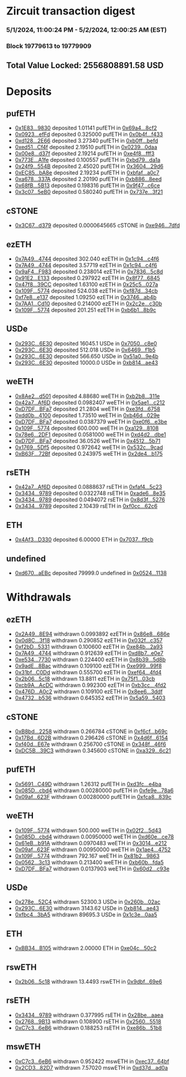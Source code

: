 # Zircuit transaction digest
### 5/1/2024, 11:00:24 PM - 5/2/2024, 12:00:25 AM (EST)
### Block 19779613 to 19779909

## Total Value Locked: 2556808891.58 USD

# Deposits
## pufETH
- [0x1E83...9830](https://etherscan.io/address/0x1E83Da0885d0E400f3e9dEB95B43eCeC01D79830) deposited 1.01141 pufETH in [0x69a4...8cf2](https://etherscan.io/tx/0x1E83Da0885d0E400f3e9dEB95B43eCeC01D79830)
- [0x0923...efFd](https://etherscan.io/address/0x09230C437666275687669d30dfC43Ba21a70efFd) deposited 0.325000 pufETH in [0x0b4f...f433](https://etherscan.io/tx/0x09230C437666275687669d30dfC43Ba21a70efFd)
- [0xd128...2E66](https://etherscan.io/address/0xd128996a1cA38bE79C9bacF9F3ccd007C64b2E66) deposited 3.27340 pufETH in [0xb0ff...befd](https://etherscan.io/tx/0xd128996a1cA38bE79C9bacF9F3ccd007C64b2E66)
- [0xed51...Cf4f](https://etherscan.io/address/0xed511aFffC0599eB6cAA97b22B515e1c8C1BCf4f) deposited 2.19510 pufETH in [0x0239...0daa](https://etherscan.io/tx/0xed511aFffC0599eB6cAA97b22B515e1c8C1BCf4f)
- [0x00e8...d37f](https://etherscan.io/address/0x00e8e44f0d2041607e13C66d8C28ada48211d37f) deposited 2.19214 pufETH in [0xe4f8...fff3](https://etherscan.io/tx/0x00e8e44f0d2041607e13C66d8C28ada48211d37f)
- [0x773E...A1fe](https://etherscan.io/address/0x773E38db30035ead0650B20D85732f1cEFA7A1fe) deposited 0.100557 pufETH in [0xbd79...da1a](https://etherscan.io/tx/0x773E38db30035ead0650B20D85732f1cEFA7A1fe)
- [0x24f9...554B](https://etherscan.io/address/0x24f90481eAd881A34f9829dCc28F9014F42F554B) deposited 2.45020 pufETH in [0x3604...29d6](https://etherscan.io/tx/0x24f90481eAd881A34f9829dCc28F9014F42F554B)
- [0xEC85...bA8e](https://etherscan.io/address/0xEC85b8E2D60934080Fc333Dcdb2f52281390bA8e) deposited 2.19234 pufETH in [0xbfaf...a0c7](https://etherscan.io/tx/0xEC85b8E2D60934080Fc333Dcdb2f52281390bA8e)
- [0xa678...337A](https://etherscan.io/address/0xa678921500740833479cB2B79f80f3875b3b337A) deposited 2.20190 pufETH in [0xb886...8eed](https://etherscan.io/tx/0xa678921500740833479cB2B79f80f3875b3b337A)
- [0x68fB...5B13](https://etherscan.io/address/0x68fBaA6d347293C86672f7b5ABe2baBB4d205B13) deposited 0.198316 pufETH in [0x9f47...c6ce](https://etherscan.io/tx/0x68fBaA6d347293C86672f7b5ABe2baBB4d205B13)
- [0x3c07...5eB0](https://etherscan.io/address/0x3c07F4ECA9805f56AD81853e9c8510aDB8e05eB0) deposited 0.580240 pufETH in [0x737e...3f21](https://etherscan.io/tx/0x3c07F4ECA9805f56AD81853e9c8510aDB8e05eB0)
## cSTONE
- [0x3C67...d379](https://etherscan.io/address/0x3C6761eDc1b5aA47298caed96f86180aC28Ed379) deposited 0.0000645665 cSTONE in [0xe946...7dfd](https://etherscan.io/tx/0x3C6761eDc1b5aA47298caed96f86180aC28Ed379)
## ezETH
- [0x7A49...4744](https://etherscan.io/address/0x7A493Be5c2ce014cD049Bf178a1ac0Db1B434744) deposited 302.040 ezETH in [0x1c94...c4f6](https://etherscan.io/tx/0x7A493Be5c2ce014cD049Bf178a1ac0Db1B434744)
- [0x7A49...4744](https://etherscan.io/address/0x7A493Be5c2ce014cD049Bf178a1ac0Db1B434744) deposited 3.57719 ezETH in [0x1c94...c4f6](https://etherscan.io/tx/0x7A493Be5c2ce014cD049Bf178a1ac0Db1B434744)
- [0x9aF4...F983](https://etherscan.io/address/0x9aF4bAcDe1b6ae65AEA8cce4747cB11f7A42F983) deposited 0.238014 ezETH in [0x7836...5c8d](https://etherscan.io/tx/0x9aF4bAcDe1b6ae65AEA8cce4747cB11f7A42F983)
- [0x91E2...E133](https://etherscan.io/address/0x91E2e40cD76810c52136EFce01Ff682139cFE133) deposited 0.297922 ezETH in [0x8f77...6845](https://etherscan.io/tx/0x91E2e40cD76810c52136EFce01Ff682139cFE133)
- [0x47f8...39CC](https://etherscan.io/address/0x47f8c0a33929B479510DFB8Bc59c6D6D178439CC) deposited 1.63100 ezETH in [0x25c5...027a](https://etherscan.io/tx/0x47f8c0a33929B479510DFB8Bc59c6D6D178439CC)
- [0x109F...5774](https://etherscan.io/address/0x109F30842Cdd088349f560b8053e124B79685774) deposited 524.038 ezETH in [0xf87d...34cb](https://etherscan.io/tx/0x109F30842Cdd088349f560b8053e124B79685774)
- [0xf7e8...e137](https://etherscan.io/address/0xf7e86d00AE14a8104dc7606E2524Ff412Fd3e137) deposited 1.09250 ezETH in [0x3746...ab4b](https://etherscan.io/tx/0xf7e86d00AE14a8104dc7606E2524Ff412Fd3e137)
- [0x7AA1...Cd10](https://etherscan.io/address/0x7AA14D9384936E27e0d254020a90Acb2de1CCd10) deposited 0.214000 ezETH in [0x2c2e...c30b](https://etherscan.io/tx/0x7AA14D9384936E27e0d254020a90Acb2de1CCd10)
- [0x109F...5774](https://etherscan.io/address/0x109F30842Cdd088349f560b8053e124B79685774) deposited 201.251 ezETH in [0xb6b1...8b9c](https://etherscan.io/tx/0x109F30842Cdd088349f560b8053e124B79685774)
## USDe
- [0x293C...6E30](https://etherscan.io/address/0x293C6937D8D82e05B01335F7B33FBA0c8e256E30) deposited 16045.1 USDe in [0x7050...c8e0](https://etherscan.io/tx/0x293C6937D8D82e05B01335F7B33FBA0c8e256E30)
- [0x293C...6E30](https://etherscan.io/address/0x293C6937D8D82e05B01335F7B33FBA0c8e256E30) deposited 512.018 USDe in [0x6469...f1b5](https://etherscan.io/tx/0x293C6937D8D82e05B01335F7B33FBA0c8e256E30)
- [0x293C...6E30](https://etherscan.io/address/0x293C6937D8D82e05B01335F7B33FBA0c8e256E30) deposited 566.650 USDe in [0x51a0...9e4b](https://etherscan.io/tx/0x293C6937D8D82e05B01335F7B33FBA0c8e256E30)
- [0x293C...6E30](https://etherscan.io/address/0x293C6937D8D82e05B01335F7B33FBA0c8e256E30) deposited 10000.0 USDe in [0xb814...ae43](https://etherscan.io/tx/0x293C6937D8D82e05B01335F7B33FBA0c8e256E30)
## weETH
- [0x8Ae2...d501](https://etherscan.io/address/0x8Ae20FaBeB608Fd307Fc1eA15A294340a547d501) deposited 4.88680 weETH in [0xb2b8...311e](https://etherscan.io/tx/0x8Ae20FaBeB608Fd307Fc1eA15A294340a547d501)
- [0x42a7...Af6D](https://etherscan.io/address/0x42a77Dc1E3B529B2845eB240AeB3B1FD5C5fAf6D) deposited 0.0982407 weETH in [0x5ae1...c212](https://etherscan.io/tx/0x42a77Dc1E3B529B2845eB240AeB3B1FD5C5fAf6D)
- [0xD7DF...BFa7](https://etherscan.io/address/0xD7DF7E085214743530afF339aFC420c7c720BFa7) deposited 21.2804 weETH in [0xe3fd...6758](https://etherscan.io/tx/0xD7DF7E085214743530afF339aFC420c7c720BFa7)
- [0xdd0b...4100](https://etherscan.io/address/0xdd0bba96188F6Bf2335D4B019EEd6d948ab04100) deposited 1.73510 weETH in [0xb46d...029e](https://etherscan.io/tx/0xdd0bba96188F6Bf2335D4B019EEd6d948ab04100)
- [0xD7DF...BFa7](https://etherscan.io/address/0xD7DF7E085214743530afF339aFC420c7c720BFa7) deposited 0.0387379 weETH in [0xe0f6...e3be](https://etherscan.io/tx/0xD7DF7E085214743530afF339aFC420c7c720BFa7)
- [0x109F...5774](https://etherscan.io/address/0x109F30842Cdd088349f560b8053e124B79685774) deposited 600.000 weETH in [0xa129...8108](https://etherscan.io/tx/0x109F30842Cdd088349f560b8053e124B79685774)
- [0x78e6...2DF1](https://etherscan.io/address/0x78e614be5a4A150e97f284Fc7d2f52356CD82DF1) deposited 0.0581000 weETH in [0xd4d2...dbe1](https://etherscan.io/tx/0x78e614be5a4A150e97f284Fc7d2f52356CD82DF1)
- [0xD7DF...BFa7](https://etherscan.io/address/0xD7DF7E085214743530afF339aFC420c7c720BFa7) deposited 36.0526 weETH in [0x4512...5b71](https://etherscan.io/tx/0xD7DF7E085214743530afF339aFC420c7c720BFa7)
- [0x1769...5Df5](https://etherscan.io/address/0x1769efc292b59aCBcAb58Ad94c1f85C8AC555Df5) deposited 0.972642 weETH in [0x532c...9cad](https://etherscan.io/tx/0x1769efc292b59aCBcAb58Ad94c1f85C8AC555Df5)
- [0xB63F...72Bf](https://etherscan.io/address/0xB63F20E84EBd6B9EbAEe99845c68A18F0fc772Bf) deposited 0.243975 weETH in [0x2de4...b175](https://etherscan.io/tx/0xB63F20E84EBd6B9EbAEe99845c68A18F0fc772Bf)
## rsETH
- [0x42a7...Af6D](https://etherscan.io/address/0x42a77Dc1E3B529B2845eB240AeB3B1FD5C5fAf6D) deposited 0.0888637 rsETH in [0xfaf4...5c23](https://etherscan.io/tx/0x42a77Dc1E3B529B2845eB240AeB3B1FD5C5fAf6D)
- [0x3434...9789](https://etherscan.io/address/0x34349c5569e7B846c3558961552D2202760A9789) deposited 0.0322748 rsETH in [0xade6...8e35](https://etherscan.io/tx/0x34349c5569e7B846c3558961552D2202760A9789)
- [0x3434...9789](https://etherscan.io/address/0x34349c5569e7B846c3558961552D2202760A9789) deposited 0.0494072 rsETH in [0x8d3f...5276](https://etherscan.io/tx/0x34349c5569e7B846c3558961552D2202760A9789)
- [0x3434...9789](https://etherscan.io/address/0x34349c5569e7B846c3558961552D2202760A9789) deposited 2.10439 rsETH in [0xf0cc...62c6](https://etherscan.io/tx/0x34349c5569e7B846c3558961552D2202760A9789)
## ETH
- [0x4Af3...D330](https://etherscan.io/address/0x4Af3997fE14e6Ac3047521B995060cfc5D0aD330) deposited 6.00000 ETH in [0x7037...f9cb](https://etherscan.io/tx/0x4Af3997fE14e6Ac3047521B995060cfc5D0aD330)
## undefined
- [0xd670...aEBc](https://etherscan.io/address/0xd670Ed3F4e1fc9715Efa0aD82fD93BDFbD05aEBc) deposited 79999.0 undefined in [0x0524...1138](https://etherscan.io/tx/0xd670Ed3F4e1fc9715Efa0aD82fD93BDFbD05aEBc)
# Withdrawals
## ezETH
- [0x2A49...8E94](https://etherscan.io/address/0x2A49F80f8E7DbAea7F6D3F9f127Ee53087ec8E94) withdrawn 0.0993892 ezETH in [0x86e8...686e](https://etherscan.io/tx/0x2A49F80f8E7DbAea7F6D3F9f127Ee53087ec8E94)
- [0x0d8C...3f18](https://etherscan.io/address/0x0d8C9068fdb707Da13C308F3e8DCE2228b6d3f18) withdrawn 0.290852 ezETH in [0x032f...c357](https://etherscan.io/tx/0x0d8C9068fdb707Da13C308F3e8DCE2228b6d3f18)
- [0xf2bD...5331](https://etherscan.io/address/0xf2bDe418010Ebb17b40329B5c8c1D685364e5331) withdrawn 0.100600 ezETH in [0xe84b...2a93](https://etherscan.io/tx/0xf2bDe418010Ebb17b40329B5c8c1D685364e5331)
- [0x7A49...4744](https://etherscan.io/address/0x7A493Be5c2ce014cD049Bf178a1ac0Db1B434744) withdrawn 0.912639 ezETH in [0xd8b7...e0e7](https://etherscan.io/tx/0x7A493Be5c2ce014cD049Bf178a1ac0Db1B434744)
- [0xe534...7730](https://etherscan.io/address/0xe534A6D03EA781994fa62B6574e61db134ed7730) withdrawn 0.224400 ezETH in [0x8b39...5d8b](https://etherscan.io/tx/0xe534A6D03EA781994fa62B6574e61db134ed7730)
- [0x9adE...8Bac](https://etherscan.io/address/0x9adEa8A0f9cEdf3736264912EAF48452420c8Bac) withdrawn 0.109100 ezETH in [0xe999...99f8](https://etherscan.io/tx/0x9adEa8A0f9cEdf3736264912EAF48452420c8Bac)
- [0x31bf...C0Dd](https://etherscan.io/address/0x31bf7131c89A791d8BF599eaA7EEE50fb2a1C0Dd) withdrawn 0.555700 ezETH in [0xef64...4fd4](https://etherscan.io/tx/0x31bf7131c89A791d8BF599eaA7EEE50fb2a1C0Dd)
- [0x2b06...5c18](https://etherscan.io/address/0x2b06417b87AceA6ee08f1EC201b3091009295c18) withdrawn 13.8811 ezETH in [0x75f1...03cb](https://etherscan.io/tx/0x2b06417b87AceA6ee08f1EC201b3091009295c18)
- [0xcb9A...AcDC](https://etherscan.io/address/0xcb9A72c29a7f104fD0d1B33bDb4F19537C46AcDC) withdrawn 0.992300 ezETH in [0xb3cc...4fd2](https://etherscan.io/tx/0xcb9A72c29a7f104fD0d1B33bDb4F19537C46AcDC)
- [0x476D...A0c2](https://etherscan.io/address/0x476DFc6D0EBAa25B69617Fa8844FDd372E39A0c2) withdrawn 0.109100 ezETH in [0x8ee6...3ddf](https://etherscan.io/tx/0x476DFc6D0EBAa25B69617Fa8844FDd372E39A0c2)
- [0x4732...b536](https://etherscan.io/address/0x47323DB4ae87caE706FF228cb6BdEA8b2905b536) withdrawn 0.645352 ezETH in [0x5a59...5403](https://etherscan.io/tx/0x47323DB4ae87caE706FF228cb6BdEA8b2905b536)
## cSTONE
- [0xB8bd...2258](https://etherscan.io/address/0xB8bdBBe3977966663DEE590338a0197a30b32258) withdrawn 0.266784 cSTONE in [0xf6cf...b69c](https://etherscan.io/tx/0xB8bdBBe3977966663DEE590338a0197a30b32258)
- [0x17Bd...6D2B](https://etherscan.io/address/0x17Bd3086A6b8566FE971Fc2d8Fd8b39a15F76D2B) withdrawn 0.296426 cSTONE in [0x4d6f...6154](https://etherscan.io/tx/0x17Bd3086A6b8566FE971Fc2d8Fd8b39a15F76D2B)
- [0xf40d...E67e](https://etherscan.io/address/0xf40d6F5782A52CAd3D729Eeb4ffCCAf53A05E67e) withdrawn 0.256700 cSTONE in [0x348f...46f6](https://etherscan.io/tx/0xf40d6F5782A52CAd3D729Eeb4ffCCAf53A05E67e)
- [0xDC5B...39C3](https://etherscan.io/address/0xDC5B65d891a6accc26969320646CdD4eeec339C3) withdrawn 0.345600 cSTONE in [0xa329...6c21](https://etherscan.io/tx/0xDC5B65d891a6accc26969320646CdD4eeec339C3)
## pufETH
- [0x5691...C49D](https://etherscan.io/address/0x5691CCeA44Fc4a53886fF1b8666c89321f73C49D) withdrawn 1.26312 pufETH in [0xd3fc...e4ba](https://etherscan.io/tx/0x5691CCeA44Fc4a53886fF1b8666c89321f73C49D)
- [0x085D...cbd4](https://etherscan.io/address/0x085Da37496d8622A53057F7519ADdCeA3f73cbd4) withdrawn 0.00280000 pufETH in [0xfe9e...78a6](https://etherscan.io/tx/0x085Da37496d8622A53057F7519ADdCeA3f73cbd4)
- [0x09af...623F](https://etherscan.io/address/0x09afaE795B359c2d23Ee40151B9635A3d310623F) withdrawn 0.00280000 pufETH in [0xfca8...839c](https://etherscan.io/tx/0x09afaE795B359c2d23Ee40151B9635A3d310623F)
## weETH
- [0x109F...5774](https://etherscan.io/address/0x109F30842Cdd088349f560b8053e124B79685774) withdrawn 500.000 weETH in [0x02f2...5d43](https://etherscan.io/tx/0x109F30842Cdd088349f560b8053e124B79685774)
- [0x085D...cbd4](https://etherscan.io/address/0x085Da37496d8622A53057F7519ADdCeA3f73cbd4) withdrawn 0.00950000 weETH in [0xd60e...ce78](https://etherscan.io/tx/0x085Da37496d8622A53057F7519ADdCeA3f73cbd4)
- [0x61eB...b91A](https://etherscan.io/address/0x61eB30Ce64241D5274c808eDEcC77ff3a0dab91A) withdrawn 0.0970483 weETH in [0x3014...e212](https://etherscan.io/tx/0x61eB30Ce64241D5274c808eDEcC77ff3a0dab91A)
- [0x09af...623F](https://etherscan.io/address/0x09afaE795B359c2d23Ee40151B9635A3d310623F) withdrawn 0.00950000 weETH in [0x1ae4...4752](https://etherscan.io/tx/0x09afaE795B359c2d23Ee40151B9635A3d310623F)
- [0x109F...5774](https://etherscan.io/address/0x109F30842Cdd088349f560b8053e124B79685774) withdrawn 792.167 weETH in [0x81b2...9863](https://etherscan.io/tx/0x109F30842Cdd088349f560b8053e124B79685774)
- [0x0562...3c13](https://etherscan.io/address/0x0562522677F8eeafb72b2b2995498D13968A3c13) withdrawn 0.213400 weETH in [0xb60b...fda5](https://etherscan.io/tx/0x0562522677F8eeafb72b2b2995498D13968A3c13)
- [0xD7DF...BFa7](https://etherscan.io/address/0xD7DF7E085214743530afF339aFC420c7c720BFa7) withdrawn 0.0137903 weETH in [0x60d2...c93e](https://etherscan.io/tx/0xD7DF7E085214743530afF339aFC420c7c720BFa7)
## USDe
- [0x278e...52C4](https://etherscan.io/address/0x278eE426081eA57cC54ccAE07A7d0378c04752C4) withdrawn 52300.3 USDe in [0x260b...02ac](https://etherscan.io/tx/0x278eE426081eA57cC54ccAE07A7d0378c04752C4)
- [0x293C...6E30](https://etherscan.io/address/0x293C6937D8D82e05B01335F7B33FBA0c8e256E30) withdrawn 3143.62 USDe in [0xb814...ae43](https://etherscan.io/tx/0x293C6937D8D82e05B01335F7B33FBA0c8e256E30)
- [0xfbc4...3bA5](https://etherscan.io/address/0xfbc42b6d570e9E9f14A1Bf0A39C85Ad2B8f03bA5) withdrawn 89695.3 USDe in [0x1c3e...0aa5](https://etherscan.io/tx/0xfbc42b6d570e9E9f14A1Bf0A39C85Ad2B8f03bA5)
## ETH
- [0xBB34...B105](https://etherscan.io/address/0xBB34666407e47f87a44E4540ee765909506CB105) withdrawn 2.00000 ETH in [0xe04c...50c2](https://etherscan.io/tx/0xBB34666407e47f87a44E4540ee765909506CB105)
## rswETH
- [0x2b06...5c18](https://etherscan.io/address/0x2b06417b87AceA6ee08f1EC201b3091009295c18) withdrawn 13.4493 rswETH in [0x9dbf...69e6](https://etherscan.io/tx/0x2b06417b87AceA6ee08f1EC201b3091009295c18)
## rsETH
- [0x3434...9789](https://etherscan.io/address/0x34349c5569e7B846c3558961552D2202760A9789) withdrawn 0.377995 rsETH in [0x28be...aaea](https://etherscan.io/tx/0x34349c5569e7B846c3558961552D2202760A9789)
- [0x2768...9B13](https://etherscan.io/address/0x276883599F26576d6a61b71eD2D46d6cA56d9B13) withdrawn 0.108900 rsETH in [0x2560...5518](https://etherscan.io/tx/0x276883599F26576d6a61b71eD2D46d6cA56d9B13)
- [0xC7c3...6eB6](https://etherscan.io/address/0xC7c3e6b87720b7F8d5D2ae8E10A29E759C596eB6) withdrawn 0.188253 rsETH in [0xe86b...51b8](https://etherscan.io/tx/0xC7c3e6b87720b7F8d5D2ae8E10A29E759C596eB6)
## mswETH
- [0xC7c3...6eB6](https://etherscan.io/address/0xC7c3e6b87720b7F8d5D2ae8E10A29E759C596eB6) withdrawn 0.952422 mswETH in [0xec37...64bf](https://etherscan.io/tx/0xC7c3e6b87720b7F8d5D2ae8E10A29E759C596eB6)
- [0x2CD3...82D7](https://etherscan.io/address/0x2CD3a242D493Bb8aE3369d3EE2b83B5bf4fe82D7) withdrawn 7.57020 mswETH in [0xd37d...ad0a](https://etherscan.io/tx/0x2CD3a242D493Bb8aE3369d3EE2b83B5bf4fe82D7)
